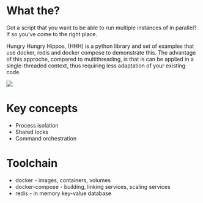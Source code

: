 # What the?

Got a script that you want to be able to run multiple instances of in parallel? If so you've come to the right place.

Hungry Hungry Hippos, (HHH) is a python library and set of examples that use docker, redis and docker compose to demonstrate this.
The advantage of this approche, compared to multithreading, is that is can be applied in a single-threaded context, thus requiring less adaptation of your existing code.

<img src="http://i.perezhilton.com/wp-content/uploads/2014/06/hungry-hippos.gif">

# Key concepts

- Process isolation
- Shared locks
- Command orchestration

# Toolchain

- docker - images, containers, volumes
- docker-compose - building, linking services, scaling services
- redis - in memory key-value database
